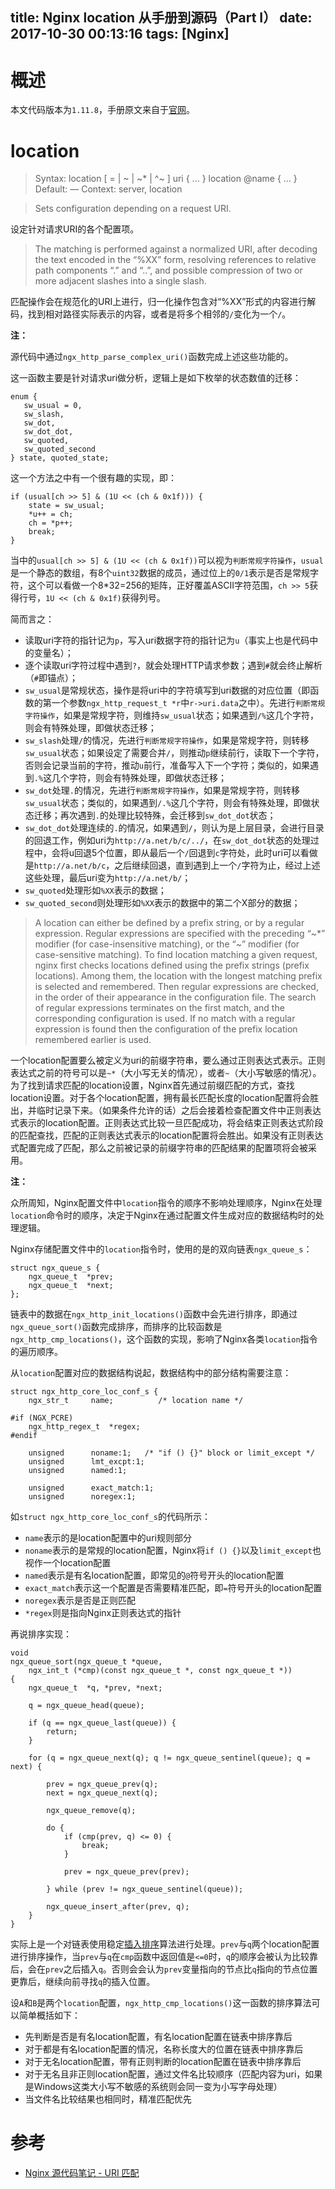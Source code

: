 title: Nginx location 从手册到源码（Part I）
date: 2017-10-30 00:13:16
tags: [Nginx]
---

# 概述

本文代码版本为`1.11.8`，手册原文来自于[官网](https://nginx.org/en/docs/http/ngx_http_core_module.html#location)。

<!-- more -->

# location

> Syntax:	location [ = | ~ | ~* | ^~ ] uri { ... }
location @name { ... }
Default:	—
Context:	server, location

> Sets configuration depending on a request URI.

设定针对请求URI的各个配置项。

> The matching is performed against a normalized URI, after decoding the text encoded in the “%XX” form, resolving references to relative path components “.” and “..”, and possible compression of two or more adjacent slashes into a single slash.

匹配操作会在规范化的URI上进行，归一化操作包含对“%XX”形式的内容进行解码，找到相对路径实际表示的内容，或者是将多个相邻的`/`变化为一个`/`。

**注：**

源代码中通过`ngx_http_parse_complex_uri()`函数完成上述这些功能的。

这一函数主要是针对请求uri做分析，逻辑上是如下枚举的状态数值的迁移：

```
enum {
   sw_usual = 0,
   sw_slash,
   sw_dot,
   sw_dot_dot,
   sw_quoted,
   sw_quoted_second
} state, quoted_state;
```

这一个方法之中有一个很有趣的实现，即：

```
if (usual[ch >> 5] & (1U << (ch & 0x1f))) {
	state = sw_usual;
	*u++ = ch;
	ch = *p++;
	break;
}
```

当中的`usual[ch >> 5] & (1U << (ch & 0x1f))`可以视为`判断常规字符操作`，`usual`是一个静态的数组，有8个`uint32`数据的成员，通过位上的`0/1`表示是否是常规字符，这个可以看做一个8*32=256的矩阵，正好覆盖ASCII字符范围，`ch >> 5`获得行号，`1U << (ch & 0x1f)`获得列号。

简而言之：

+ 读取uri字符的指针记为`p`，写入uri数据字符的指针记为`u`（事实上也是代码中的变量名）；
+ 逐个读取uri字符过程中遇到`?`，就会处理HTTP请求参数；遇到`#`就会终止解析（`#`即锚点）；
+ `sw_usual`是常规状态，操作是将uri中的字符填写到uri数据的对应位置（即函数的第一个参数`ngx_http_request_t *r`中`r->uri.data`之中）。先进行`判断常规字符操作`，如果是常规字符，则维持`sw_usual`状态；如果遇到`/%`这几个字符，则会有特殊处理，即做状态迁移；
+ `sw_slash`处理`/`的情况，先进行`判断常规字符操作`，如果是常规字符，则转移`sw_usual`状态；如果设定了需要合并`/`，则推动`p`继续前行，读取下一个字符，否则会记录当前的字符，推动`u`前行，准备写入下一个字符；类似的，如果遇到`.%`这几个字符，则会有特殊处理，即做状态迁移；
+ `sw_dot`处理`.`的情况，先进行`判断常规字符操作`，如果是常规字符，则转移`sw_usual`状态；类似的，如果遇到`/.%`这几个字符，则会有特殊处理，即做状态迁移；再次遇到`.`的处理比较特殊，会迁移到`sw_dot_dot`状态；
+ `sw_dot_dot`处理连续的`.`的情况，如果遇到`/`，则认为是上层目录，会进行目录的回退工作，例如uri为`http://a.net/b/c/../`，在`sw_dot_dot`状态的处理过程中，会将u回退5个位置，即从最后一个`/`回退到`c`字符处，此时uri可以看做是`http://a.net/b/c`，之后继续回退，直到遇到上一个`/`字符为止，经过上述这些处理，最后uri变为`http://a.net/b/`；
+ `sw_quoted`处理形如`%XX`表示的数据；
+ `sw_quoted_second`则处理形如`%XX`表示的数据中的第二个X部分的数据；

> A location can either be defined by a prefix string, or by a regular expression. Regular expressions are specified with the preceding “~*” modifier (for case-insensitive matching), or the “~” modifier (for case-sensitive matching). To find location matching a given request, nginx first checks locations defined using the prefix strings (prefix locations). Among them, the location with the longest matching prefix is selected and remembered. Then regular expressions are checked, in the order of their appearance in the configuration file. The search of regular expressions terminates on the first match, and the corresponding configuration is used. If no match with a regular expression is found then the configuration of the prefix location remembered earlier is used.

一个location配置要么被定义为uri的前缀字符串，要么通过正则表达式表示。正则表达式之前的符号可以是`~*`（大小写无关的情况），或者`~`（大小写敏感的情况）。为了找到请求匹配的location设置，Nginx首先通过前缀匹配的方式，查找location设置。对于各个location配置，拥有最长匹配长度的location配置将会胜出，并临时记录下来。（如果条件允许的话）之后会接着检查配置文件中正则表达式表示的location配置。正则表达式比较一旦匹配成功，将会结束正则表达式阶段的匹配查找，匹配的正则表达式表示的location配置将会胜出。如果没有正则表达式配置完成了匹配，那么之前被记录的前缀字符串的匹配结果的配置项将会被采用。

**注：**

众所周知，Nginx配置文件中`location`指令的顺序不影响处理顺序，Nginx在处理`location`命令时的顺序，决定于Nginx在通过配置文件生成对应的数据结构时的处理逻辑。

Nginx存储配置文件中的`location`指令时，使用的是的双向链表`ngx_queue_s`：

```
struct ngx_queue_s {
    ngx_queue_t  *prev;
    ngx_queue_t  *next;
};
```

链表中的数据在`ngx_http_init_locations()`函数中会先进行排序，即通过`ngx_queue_sort()`函数完成排序，而排序的比较函数是`ngx_http_cmp_locations()`，这个函数的实现，影响了Nginx各类`location`指令的遍历顺序。

从`location`配置对应的数据结构说起，数据结构中的部分结构需要注意：

```
struct ngx_http_core_loc_conf_s {
    ngx_str_t     name;          /* location name */

#if (NGX_PCRE)
    ngx_http_regex_t  *regex;
#endif

    unsigned      noname:1;   /* "if () {}" block or limit_except */
    unsigned      lmt_excpt:1;
    unsigned      named:1;

    unsigned      exact_match:1;
    unsigned      noregex:1;
```

如`struct ngx_http_core_loc_conf_s`的代码所示：

+ `name`表示的是location配置中的uri规则部分
+ `noname`表示的是常规的location配置，Nginx将`if () {}`以及`limit_except`也视作一个location配置
+ `named`表示是有名location配置，即常见的`@`符号开头的location配置
+ `exact_match`表示这一个配置是否需要精准匹配，即`=`符号开头的location配置
+ `noregex`表示是否是正则匹配
+ `*regex`则是指向Nginx正则表达式的指针

再说排序实现：

```
void
ngx_queue_sort(ngx_queue_t *queue,
    ngx_int_t (*cmp)(const ngx_queue_t *, const ngx_queue_t *))
{
    ngx_queue_t  *q, *prev, *next;

    q = ngx_queue_head(queue);

    if (q == ngx_queue_last(queue)) {
        return;
    }

    for (q = ngx_queue_next(q); q != ngx_queue_sentinel(queue); q = next) {

        prev = ngx_queue_prev(q);
        next = ngx_queue_next(q);

        ngx_queue_remove(q);

        do {
            if (cmp(prev, q) <= 0) {
                break;
            }

            prev = ngx_queue_prev(prev);

        } while (prev != ngx_queue_sentinel(queue));

        ngx_queue_insert_after(prev, q);
    }
}
```

实际上是一个对链表使用稳定[插入排序](https://zh.wikipedia.org/wiki/%E6%8F%92%E5%85%A5%E6%8E%92%E5%BA%8F)算法进行处理。`prev`与`q`两个location配置进行排序操作，当`prev`与`q`在`cmp`函数中返回值是`<=0`时，`q`的顺序会被认为比较靠后，会在`prev`之后插入`q`。否则会会认为`prev`变量指向的节点比`q`指向的节点位置更靠后，继续向前寻找`q`的插入位置。

设`A`和`B`是两个`location`配置，`ngx_http_cmp_locations()`这一函数的排序算法可以简单概括如下：

+ 先判断是否是有名location配置，有名location配置在链表中排序靠后
+ 对于都是有名location配置的情况，名称长度大的位置在链表中排序靠后
+ 对于无名location配置，带有正则判断的location配置在链表中排序靠后
+ 对于无名且非正则location配置，通过文件名比较顺序（匹配内容为uri，如果是Windows这类大小写不敏感的系统则会同一变为小写字母处理）
+ 当文件名比较结果也相同时，精准匹配优先

# 参考

+ [Nginx 源代码笔记 - URI 匹配](http://ialloc.org/posts/2013/08/21/ngx-notes-http-location/)




